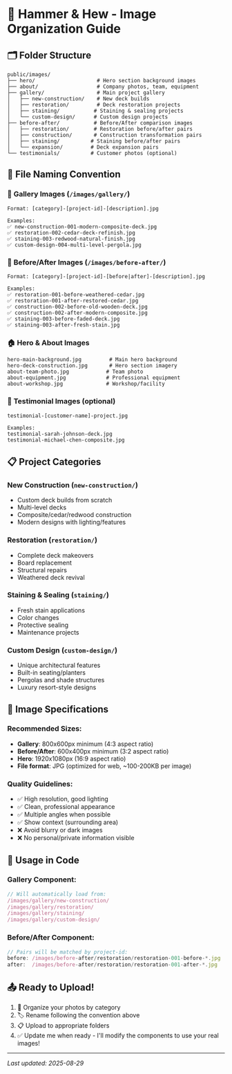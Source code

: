 # 📸 Hammer & Hew - Image Organization Guide

## 🗂️ Folder Structure

```
public/images/
├── hero/                    # Hero section background images
├── about/                   # Company photos, team, equipment
├── gallery/                 # Main project gallery
│   ├── new-construction/    # New deck builds
│   ├── restoration/         # Deck restoration projects  
│   ├── staining/           # Staining & sealing projects
│   └── custom-design/      # Custom design projects
├── before-after/           # Before/After comparison images
│   ├── restoration/        # Restoration before/after pairs
│   ├── construction/       # Construction transformation pairs
│   ├── staining/          # Staining before/after pairs
│   └── expansion/         # Deck expansion pairs
└── testimonials/          # Customer photos (optional)
```

## 📝 File Naming Convention

### 🎯 **Gallery Images** (`/images/gallery/`)
```
Format: [category]-[project-id]-[description].jpg

Examples:
✅ new-construction-001-modern-composite-deck.jpg
✅ restoration-002-cedar-deck-refinish.jpg  
✅ staining-003-redwood-natural-finish.jpg
✅ custom-design-004-multi-level-pergola.jpg
```

### 🔄 **Before/After Images** (`/images/before-after/`)
```
Format: [category]-[project-id]-[before|after]-[description].jpg

Examples:
✅ restoration-001-before-weathered-cedar.jpg
✅ restoration-001-after-restored-cedar.jpg
✅ construction-002-before-old-wooden-deck.jpg  
✅ construction-002-after-modern-composite.jpg
✅ staining-003-before-faded-deck.jpg
✅ staining-003-after-fresh-stain.jpg
```

### 🏠 **Hero & About Images** 
```
hero-main-background.jpg         # Main hero background
hero-deck-construction.jpg       # Hero section imagery
about-team-photo.jpg            # Team photo
about-equipment.jpg             # Professional equipment
about-workshop.jpg              # Workshop/facility
```

### 👥 **Testimonial Images** (optional)
```
testimonial-[customer-name]-project.jpg

Examples:
testimonial-sarah-johnson-deck.jpg
testimonial-michael-chen-composite.jpg
```

## 📋 **Project Categories**

### **New Construction** (`new-construction/`)
- Custom deck builds from scratch
- Multi-level decks
- Composite/cedar/redwood construction
- Modern designs with lighting/features

### **Restoration** (`restoration/`)  
- Complete deck makeovers
- Board replacement
- Structural repairs
- Weathered deck revival

### **Staining & Sealing** (`staining/`)
- Fresh stain applications
- Color changes  
- Protective sealing
- Maintenance projects

### **Custom Design** (`custom-design/`)
- Unique architectural features
- Built-in seating/planters
- Pergolas and shade structures
- Luxury resort-style designs

## 🎨 **Image Specifications**

### **Recommended Sizes:**
- **Gallery**: 800x600px minimum (4:3 aspect ratio)
- **Before/After**: 600x400px minimum (3:2 aspect ratio)  
- **Hero**: 1920x1080px (16:9 aspect ratio)
- **File format**: JPG (optimized for web, ~100-200KB per image)

### **Quality Guidelines:**
- ✅ High resolution, good lighting
- ✅ Clean, professional appearance
- ✅ Multiple angles when possible
- ✅ Show context (surrounding area)
- ❌ Avoid blurry or dark images
- ❌ No personal/private information visible

## 🚀 **Usage in Code**

### Gallery Component:
```typescript
// Will automatically load from:
/images/gallery/new-construction/
/images/gallery/restoration/
/images/gallery/staining/
/images/gallery/custom-design/
```

### Before/After Component:
```typescript  
// Pairs will be matched by project-id:
before: /images/before-after/restoration/restoration-001-before-*.jpg
after:  /images/before-after/restoration/restoration-001-after-*.jpg
```

## 📤 **Ready to Upload!**

1. 📁 Organize your photos by category
2. 🏷️ Rename following the convention above
3. 📋 Upload to appropriate folders
4. ✅ Update me when ready - I'll modify the components to use your real images!

---
*Last updated: 2025-08-29*
